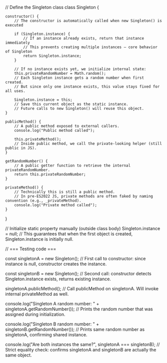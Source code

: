 // Define the Singleton class
class Singleton {

    constructor() {
        // The constructor is automatically called when new Singleton() is executed

        if (Singleton.instance) {
            // If an instance already exists, return that instance immediately
            // This prevents creating multiple instances — core behavior of Singleton
            return Singleton.instance;
        }

        // If no instance exists yet, we initialize internal state:
        this.privateRandomNumber = Math.random();
        // Each Singleton instance gets a random number when first created.
        // But since only one instance exists, this value stays fixed for all uses.

        Singleton.instance = this;
        // Save this current object as the static instance.
        // Future calls to new Singleton() will reuse this object.
    }

    publicMethod() {
        // A public method exposed to external callers.
        console.log("Public method called");

        this.privateMethod();
        // Inside public method, we call the private-looking helper (still public in JS).
    }

    getRandomNumber() {
        // A public getter function to retrieve the internal privateRandomNumber.
        return this.privateRandomNumber;
    }

    privateMethod() {
        // Technically this is still a public method.
        // In pre-ES2022 JS, private methods are often faked by naming convention (e.g., _privateMethod).
        console.log("Private method called");
    }
}

// Initialize static property manually (outside class body)
Singleton.instance = null;
// This guarantees that when the first object is created, Singleton.instance is initially null.

// === Testing code ===

const singletonA = new Singleton();
// First call to constructor: since instance is null, constructor creates the instance.

const singletonB = new Singleton();
// Second call: constructor detects Singleton.instance exists, returns existing instance.

singletonA.publicMethod();
// Call publicMethod on singletonA. Will invoke internal privateMethod as well.

console.log("Singleton A random number: " + singletonA.getRandomNumber());
// Prints the random number that was assigned during initialization.

console.log("Singleton B random number: " + singletonB.getRandomNumber());
// Prints same random number as singletonA, confirming shared instance.

console.log("Are both instances the same?", singletonA === singletonB);
// Strict equality check: confirms singletonA and singletonB are actually the same object.

